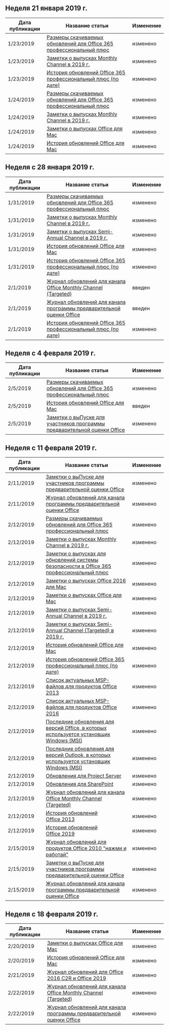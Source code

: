 <!-- This file is generated automatically each week. Changes made to this file will be overwritten.-->




## <a name="week-of-january-21-2019"></a>Неделя 21 января 2019 г.


| Дата публикации |Название статьи | Изменение |
|------|------------|--------|
| 1/23/2019 | [Размеры скачиваемых обновлений для Office 365 профессиональный плюс](/OfficeUpdates/download-sizes-office365-proplus-updates) | изменено |
| 1/23/2019 | [Заметки о выпусках Monthly Channel в 2019 г.](/OfficeUpdates/monthly-channel-2019) | изменено |
| 1/23/2019 | [История обновлений Office 365 профессиональный плюс (по дате)](/OfficeUpdates/update-history-office365-proplus-by-date) | изменено |
| 1/24/2019 | [Размеры скачиваемых обновлений для Office 365 профессиональный плюс](/OfficeUpdates/download-sizes-office365-proplus-updates) | изменено |
| 1/24/2019 | [Заметки о выпусках Monthly Channel в 2019 г.](/OfficeUpdates/monthly-channel-2019) | изменено |
| 1/24/2019 | [Заметки о выпусках Office для Mac](/OfficeUpdates/release-notes-office-for-mac) | изменено |
| 1/24/2019 | [История обновлений Office для Mac](/OfficeUpdates/update-history-office-for-mac) | изменено |


## <a name="week-of-january-28-2019"></a>Неделя с 28 января 2019 г.


| Дата публикации |Название статьи | Изменение |
|------|------------|--------|
| 1/31/2019 | [Размеры скачиваемых обновлений для Office 365 профессиональный плюс](/OfficeUpdates/download-sizes-office365-proplus-updates) | изменено |
| 1/31/2019 | [Заметки о выпусках Monthly Channel в 2019 г.](/OfficeUpdates/monthly-channel-2019) | изменено |
| 1/31/2019 | [Заметки о выпусках Semi-Annual Channel в 2019 г.](/OfficeUpdates/semi-annual-channel-2019) | изменено |
| 1/31/2019 | [История обновлений Office для Mac](/OfficeUpdates/update-history-office-for-mac) | изменено |
| 1/31/2019 | [История обновлений Office 365 профессиональный плюс (по дате)](/OfficeUpdates/update-history-office365-proplus-by-date) | изменено |
| 2/1/2019 | [Журнал обновлений для канала Office Monthly Channel (Targeted)](/OfficeUpdates/update-history-monthly-channel-targeted) | введен |
| 2/1/2019 | [Журнал обновлений для канала программы предварительной оценки Office](/OfficeUpdates/update-history-office-insider) | введен |
| 2/1/2019 | [История обновлений Office 365 профессиональный плюс (по дате)](/OfficeUpdates/update-history-office365-proplus-by-date) | изменено |


## <a name="week-of-february-04-2019"></a>Неделя с 4 февраля 2019 г.


| Дата публикации |Название статьи | Изменение |
|------|------------|--------|
| 2/5/2019 | [Размеры скачиваемых обновлений для Office 365 профессиональный плюс](/OfficeUpdates/download-sizes-office365-proplus-updates) | изменено |
| 2/5/2019 | [История обновлений Office для Mac](/OfficeUpdates/release-notes-office-insider) | введен |
| 2/5/2019 | [Заметки о выПуске для участников программы предварительной оценки Office](/OfficeUpdates/release-notes-office-insider) | изменено |


## <a name="week-of-february-11-2019"></a>Неделя с 11 февраля 2019 г.


| Дата публикации |Название статьи | Изменение |
|------|------------|--------|
| 2/11/2019 | [Заметки о выПуске для участников программы предварительной оценки Office](/OfficeUpdates/release-notes-office-insider) | изменено |
| 2/11/2019 | [Журнал обновлений для канала программы предварительной оценки Office](/OfficeUpdates/update-history-office-insider) | изменено |
| 2/12/2019 | [Размеры скачиваемых обновлений для Office 365 профессиональный плюс](/OfficeUpdates/download-sizes-office365-proplus-updates) | изменено |
| 2/12/2019 | [Заметки о выпусках Monthly Channel в 2019 г.](/OfficeUpdates/monthly-channel-2019) | изменено |
| 2/12/2019 | [Заметки о выпусках для обновлений системы безопасности в Office 365 профессиональный плюс](/OfficeUpdates/office365-proplus-security-updates) | изменено |
| 2/12/2019 | [Заметки о выпусках Office 2016 для Mac](/OfficeUpdates/release-notes-office-2016-mac) | изменено |
| 2/12/2019 | [Заметки о выпусках Office для Mac](/OfficeUpdates/release-notes-office-for-mac) | изменено |
| 2/12/2019 | [Заметки о выпусках Semi-Annual Channel в 2019 г.](/OfficeUpdates/semi-annual-channel-2019) | изменено |
| 2/12/2019 | [Заметки о выпусках Semi-Annual Channel (Targeted) в 2019 г.](/OfficeUpdates/semi-annual-channel-targeted-2019) | изменено |
| 2/12/2019 | [История обновлений Office для Mac](/OfficeUpdates/update-history-office-for-mac) | изменено |
| 2/12/2019 | [История обновлений Office 365 профессиональный плюс (по дате)](/OfficeUpdates/update-history-office365-proplus-by-date) | изменено |
| 2/12/2019 | [Список актуальных MSP-файлов для продуктов Office 2013](/OfficeUpdates/msp-files-office-2013) | изменено |
| 2/12/2019 | [Список актуальных MSP-файлов для продуктов Office 2016](/OfficeUpdates/msp-files-office-2016) | изменено |
| 2/12/2019 | [Последние обновления для версий Office, в которых используется установщик Windows (MSI)](/OfficeUpdates/office-updates-msi) | изменено |
| 2/12/2019 | [Последние обновления для версий Outlook, в которых используется установщик Windows (MSI)](/OfficeUpdates/outlook-updates-msi) | изменено |
| 2/12/2019 | [Обновления для Project Server](/OfficeUpdates/project-server-updates) | изменено |
| 2/12/2019 | [Обновления для SharePoint](/OfficeUpdates/sharepoint-updates) | изменено |
| 2/12/2019 | [Журнал обновлений для канала Office Monthly Channel (Targeted)](/OfficeUpdates/update-history-monthly-channel-targeted) | изменено |
| 2/12/2019 | [История обновлений Office 2013](/OfficeUpdates/update-history-office-2013) | изменено |
| 2/12/2019 | [История обновлений Office 2019](/OfficeUpdates/update-history-office-2019) | изменено |
| 2/15/2019 | [Журнал обновлений для продуктов Office 2010 "нажми и работай"](/OfficeUpdates/update-history-office-2010-click-to-run) | изменено |
| 2/15/2019 | [Заметки о выПуске для участников программы предварительной оценки Office](/OfficeUpdates/release-notes-office-insider) | изменено |
| 2/15/2019 | [Журнал обновлений для канала программы предварительной оценки Office](/OfficeUpdates/update-history-office-insider) | изменено |


## <a name="week-of-february-18-2019"></a>Неделя с 18 февраля 2019 г.


| Дата публикации |Название статьи | Изменение |
|------|------------|--------|
| 2/20/2019 | [Заметки о выпусках Office для Mac](/OfficeUpdates/release-notes-office-for-mac) | изменено |
| 2/20/2019 | [История обновлений Office для Mac](/OfficeUpdates/update-history-office-for-mac) | изменено |
| 2/21/2019 | [Журнал обновлений для Office 2016 C2R и Office 2019](/OfficeUpdates/update-history-office-2019) | изменено |
| 2/22/2019 | [Журнал обновлений для канала Office Monthly Channel (Targeted)](/OfficeUpdates/update-history-monthly-channel-targeted) | изменено |
| 2/22/2019 | [Журнал обновлений для канала программы предварительной оценки Office](/OfficeUpdates/update-history-office-insider) | изменено |
